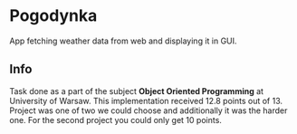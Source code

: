 # Pogodynka
App fetching weather data from web and displaying it in GUI.
## Info
Task done as a part of the subject **Object Oriented Programming** at University of Warsaw.
This implementation received 12.8 points out of 13. 
Project was one of two we could choose and additionally it was the harder one. 
For the second project you could only get 10 points.
